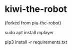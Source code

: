 # kiwi-the-robot
(forked from pia-the-robot)


sudo apt install mplayer

pip3 install -r requirements.txt
